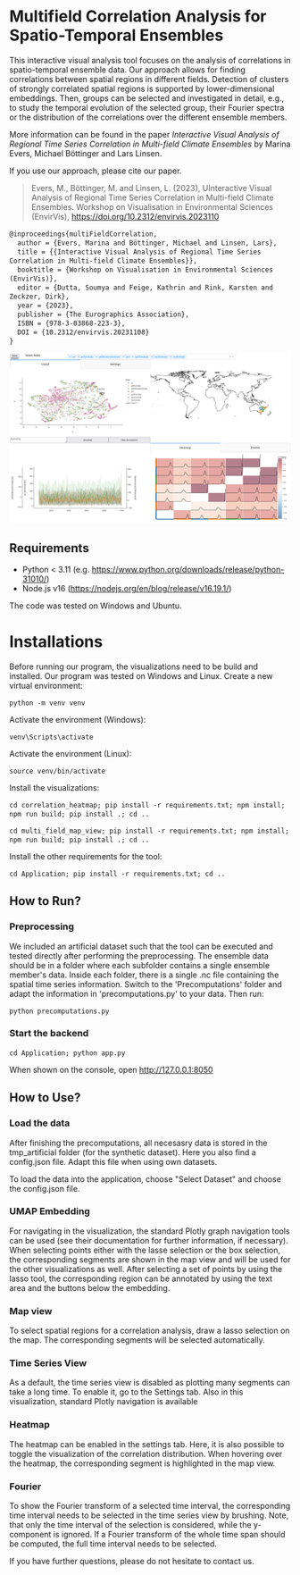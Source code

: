 # Multifield Correlation Analysis for Spatio-Temporal Ensembles

This interactive visual analysis tool focuses on the analysis of correlations in spatio-temporal ensemble data. Our approach allows for finding correlations between spatial regions in different fields. Detection of clusters of strongly correlated spatial regions is supported by lower-dimensional embeddings. Then, groups can be selected and investigated in detail, e.g., to study the temporal evolution of the selected group, their Fourier spectra or the distribution of the correlations over the different ensemble members.

More information can be found in the paper *Interactive Visual Analysis of Regional Time Series Correlation in
Multi-field Climate Ensembles* by Marina Evers, Michael Böttinger and Lars Linsen.

If you use our approach, please cite our paper.
> Evers, M., Böttinger, M. and Linsen, L. (2023), UInteractive Visual Analysis of Regional Time Series Correlation in Multi-field Climate Ensembles. Workshop on Visualisation in Environmental Sciences (EnvirVis), https://doi.org/10.2312/envirvis.2023110

```
@inproceedings{multiFieldCorrelation,
  author = {Evers, Marina and Böttinger, Michael and Linsen, Lars},
  title = {{Interactive Visual Analysis of Regional Time Series Correlation in Multi-field Climate Ensembles}},
  booktitle = {Workshop on Visualisation in Environmental Sciences (EnvirVis)},
  editor = {Dutta, Soumya and Feige, Kathrin and Rink, Karsten and Zeckzer, Dirk},
  year = {2023},
  publisher = {The Eurographics Association},
  ISBN = {978-3-03868-223-3},
  DOI = {10.2312/envirvis.20231108}
}
```

![Screenshot](screenshot.png)

## Requirements

- Python < 3.11 (e.g. https://www.python.org/downloads/release/python-31010/)
- Node.js v16 (https://nodejs.org/en/blog/release/v16.19.1/)

The code was tested on Windows and Ubuntu.

# Installations
Before running our program, the visualizations need to be build and installed. Our program was tested on Windows and Linux.
Create a new virtual environment:
```
python -m venv venv
```
Activate the environment (Windows):
```
venv\Scripts\activate
```
Activate the environment (Linux):
```
source venv/bin/activate
```
Install the visualizations:
```
cd correlation_heatmap; pip install -r requirements.txt; npm install; npm run build; pip install .; cd ..
```
```
cd multi_field_map_view; pip install -r requirements.txt; npm install; npm run build; pip install .; cd ..
```
Install the other requirements for the tool:
```
cd Application; pip install -r requirements.txt; cd ..
```

## How to Run?
### Preprocessing
We included an artificial dataset such that the tool can be executed and tested directly after performing the preprocessing.
The ensemble data should be in a folder where each subfolder contains a single ensemble member's data. Inside each folder, there is a single .nc file containing the spatial time series information.
Switch to the 'Precomputations' folder and adapt the information in 'precomputations.py' to your data. Then run:
```
python precomputations.py
```

### Start the backend
```
cd Application; python app.py
```
When shown on the console, open http://127.0.0.1:8050

## How to Use?
### Load the data
After finishing the precomputations, all necesasry data is stored in the tmp_artificial folder (for the synthetic dataset). Here you also find a config.json file. Adapt this file when using own datasets.

To load the data into the application, choose "Select Dataset" and choose the config.json file.

### UMAP Embedding
For navigating in the visualization, the standard Plotly graph navigation tools can be used (see their documentation for further information, if necessary). When selecting points either with the lasse selection or the box selection, the corresponding segments are shown in the map view and will be used for the other visualizations as well.
After selecting a set of points by using the lasso tool, the corresponding region can be annotated by using the text area and the buttons below the embedding.

### Map view
To select spatial regions for a correlation analysis, draw a lasso selection on the map. The corresponding segments will be selected automatically.

### Time Series View
As a default, the time series view is disabled as plotting many segments can take a long time. To enable it, go to the Settings tab. Also in this visualization, standard Plotly navigation is available

### Heatmap
The heatmap can be enabled in the settings tab. Here, it is also possible to toggle the visualization of the correlation distribution. When hovering over the heatmap, the corresponding segment is highlighted in the map view.

### Fourier
To show the Fourier transform of a selected time interval, the corresponding time interval needs to be selected in the time series view by brushing. Note, that only the time interval of the selection is considered, while the y-component is ignored. If a Fourier transform of the whole time span should be computed, the full time interval needs to be selected.

If you have further questions, please do not hesitate to contact us.

